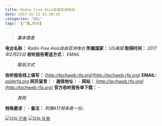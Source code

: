 ```yaml
---
title: Radio Free Asia自由亚洲电台
date: 2017-02-23 01:50:28
categories: "QSL"
tags:  [广播,原创]
---
```

> ***基本信息***

**电台名称：** *Radio Free Asia自由亚洲电台*
**所属国家：** *US美国*
**取得时间：** *2017年2月23日*
**收听报告寄送方式：** *EMAIL*

<!--more-->

> ***联系方式***

**收听报告线上填写：** *[http://techweb.rfa.org](http://techweb.rfa.org)*
**EMAIL:** *[qsl@rfa.org](mailto:qsl@rfa.org)*
**网页留言：** *-*
**通信地址：** *-*
**网站：** *[http://techweb.rfa.org](http://techweb.rfa.org)*
**官方收听报告单下载：** *-*

> ***其他***

**特殊要求：** *-*
**备注：** *附赠A17频率表一份。*

![QSL正面](https://cdn-image.ibcl.us/QSL-RFA_20170223/1.jpg "QSL正面")
![QSL反面](https://cdn-image.ibcl.us/QSL-RFA_20170223/2.jpg "QSL反面")